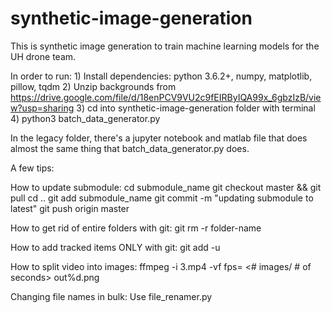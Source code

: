# synthetic-image-generation

This is synthetic image generation to train machine learning models for the UH drone team.

In order to run:
    1) Install dependencies:
        python 3.6.2+, numpy, matplotlib, pillow, tqdm
    2) Unzip backgrounds from https://drive.google.com/file/d/18enPCV9VU2c9fEIRByIQA99x_6gbzIzB/view?usp=sharing
    3) cd into synthetic-image-generation folder with terminal
    4) python3 batch_data_generator.py


In the legacy folder, there's a jupyter notebook and matlab file that does almost the
same thing that batch_data_generator.py does.


A few tips:

How to update submodule:
    cd submodule_name
    git checkout master && git pull
    cd ..
    git add submodule_name
    git commit -m "updating submodule to latest"
    git push origin master


How to get rid of entire folders with git:
    git rm -r folder-name


How to add tracked items ONLY with git:
    git add -u


How to split video into images:
    ffmpeg -i 3.mp4 -vf fps= <# images/ # of seconds> out%d.png


Changing file names in bulk:
    Use file_renamer.py